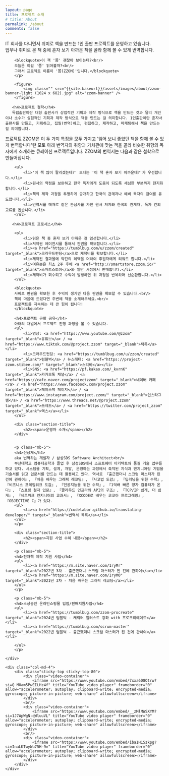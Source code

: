 ```yaml
---
layout: page
title: 프로젝트 소개
# title: About
permalink: /about
comments: false
---
```


<div class="row justify-content-between">
    <div class="col-md-8 pr-5">
        <p class="mb-5">
        IT 회사를 다니면서 취미로 책을 만드는 1인 출판 프로젝트를 운영하고 있습니다.<br/>
        업무나 취미로 본 책 중에 혼자 보기 아까운 책을 골라 함께 볼 수 있게 번역합니다.
        
        <blockquote>이 책 '쫌' 괜찮아 보이는데?<br/>
        오늘은 이걸 '쫌' 읽어볼까?<br/>
        그래서 프로젝트 이름이 '쫌(ZZOM)'입니다.</blockquote>
        </p>

        <figure>        
            <img class="" src="{{site.baseurl}}/assets/images/about/zzom-banner-light (1024 x 682).jpg" alt="zzom-banner" />
        </figure>        

       <h4>프로젝트 철학</h4>
       독립출판이란 대형 출판사가 상업적인 기획과 제작 방식으로 책을 만드는 것과 달리 개인이나 소수가 실험적인 기획과 제작 방식으로 책을 만드는 걸 의미합니다. 1인출판이란 혼자서 출판사를 만들고, 기획하고, 집필(번역)하고, 편집하고, 제작하고, 마케팅해서 책을 만드는 걸 의미합니다. 
프로젝트 ZZOM은 이 두 가지 특징을 모두 가지고 '읽어 보니 좋았던 책을 함께 볼 수 있게 번역합니다'란 모토 아래 번역자의 취향과 가치관에 맞는 책을 골라 비슷한 취향의 독자에게 소개하는 큐레이션 프로젝트입니다. ZZOM의 번역서는 다음과 같은 철학으로 만들어집니다.

        <ul>
            <li>'이 책 많이 팔리겠는데?' 보다는 '이 책 혼자 보기 아까운데?'가 우선합니다.</li>
            <li>원서의 약점을 보완하고 한국 독자에게 도움이 되도록 세심한 부분까지 현지화합니다.</li>
            <li>책의 제작 과정을 투명하게 공개하고 한국의 관계자나 예비 독자의 참여를 유도합니다.</li>
            <li>번역서를 매개로 같은 관심사를 가진 원서 저자와 한국의 관계자, 독자 간의 교류를 돕습니다.</li>
        </ul>

       <h4>프로젝트 프로세스</h4>

        <ol>
            <li>읽은 책 중 혼자 보기 아까운 걸 엄선합니다.</li>
            <li>저작권 에이전시를 통해서 판권을 확보합니다.</li>
            <li><a href="https://tumblbug.com/u/zzom/created" target="_blank">크라우드펀딩</a>으로 제작비를 확보합니다.</li>
            <li>제작된 결과물에 약간의 혜택을 더하여 후원자에게 리워드 합니다.</li>
            <li>여유분은 최소 2주 후에 <a href="http://smartstore.zzom.io/" target="_blank">스마트스토어</a>와 일반 서점에서 판매합니다.</li>
            <li>제작비가 회수되고 수익이 발생하면 위 과정을 반복하며 선순환합니다.</li>
        </ol>

        <blockquote>
        사비로 판권을 확보한 후 수익이 생기면 다음 판권을 확보할 수 있습니다.<br/>
        책이 마음에 드셨다면 주변에 책을 소개해주세요.<br/>
        프로젝트를 지속하는 데 큰 힘이 됩니다!
        </blockquote>

        <h4>프로젝트 근황 공유</h4>
        아래의 채널에서 프로젝트 진행 과정을 볼 수 있습니다.
        <ul>
            <li>영상: <a href="https://www.youtube.com/@zzom" target="_blank">유튜브</a> / <a href="https://www.tiktok.com/@project.zzom" target="_blank">틱톡</a></li>
            <li>크라우드펀딩: <a href="https://tumblbug.com/u/zzom/created" target="_blank">텀블벅</a> / 뉴스레터: <a href="https://project-zzom.stibee.com/" target="_blank">스티비</a></li>
            <li>SNS: <a href="https://pf.kakao.com/_kvrnK" target="_blank">카카오톡 채널</a> / <a href="https://cafe.naver.com/projectzzom" target="_blank">네이버 카페</a> / <a href="https://www.facebook.com/project.zzom" target="_blank">페이스북 페이지</a> / <a href="https://www.instagram.com/project.zzom/" target="_blank">인스타그램</a> / <a href="https://www.threads.net/@project.zzom" target="_blank">쓰레드</a> / <a href="https://twitter.com/project_zzom" target="_blank">엑스</a></li>
        </ul>

        <div class="section-title">
            <h2><span>운영자 소개</span></h2>
        </div>
        
        
        <p class="mb-5">
        <h4>신상재</h4> 
        aka 번역하는 개발자 / 삼성SDS Software Architect<br/>
        부산대학교 컴퓨터공학과 졸업 후 삼성SDS에서 소프트웨어 아키텍트와 품질 기술 업무를 하고 있다. 시스템을 기획, 설계, 개발, 운영하는 과정에서 축적된 지식과 엔지니어링 기법을 기술서를 읽고 입문서를 만드는 데 활용하고 있다. 역서로 『출근했더니 스크럼 마스터가 된 건에 관하여』, 『처음 배우는 그래픽 레코딩』, 『사고법 도감』, 『딥러닝을 위한 수학』, 『비즈니스 프레임워크 도감』, 『인공지능을 위한 수학』, 『1억배 빠른 양자 컴퓨터가 온다』, 『스프링 철저 입문』, 『클라우드 인프라와 API의 구조』, 『TCP/IP 쉽게, 더 쉽게』, 『네트워크 엔지니어의 교과서』, 『XCODE로 배우는 코코아 프로그래밍』, 『OBJECTIVE C』가 있다.
        <ul>
            <li><a href="https://codelabor.github.io/translating-developer/" target="_blank">번역서 목록</a></li>
        </ul>
        </p>

        <div class="section-title">
            <h2><span>지원 사업 수혜 내용</span></h2>
        </div>
        
        <p class="mb-5">
        <h4>전자책 제작 지원 사업</h4>
        <ul>
            <li><a href="https://m.site.naver.com/1ryMr" target="_blank">2022년 3차 - 출근했더니 스크럼 마스터가 된 건에 관하여</a></li>
            <li><a href="https://m.site.naver.com/1ryMO" target="_blank">2021년 3차 - 처음 배우는 그래픽 레코딩</a></li>
        </ul>
        </p>

        <p class="mb-5">
        <h4>소상공인 온라인쇼핑몰 입점/판매지원사업</h4>
        <ul>
            <li><a href="https://tumblbug.com/zzom-procreate" target="_blank">2024년 텀블벅 - 캐릭터 일러스트 강좌 with 프로크리에이트</a></li>
            <li><a href="https://tumblbug.com/scrum-master" target="_blank">2022년 텀블벅 - 출근했더니 스크럼 마스터가 된 건에 관하여</a></li>

        </ul>
        </p>

    </div>

    <div class="col-md-4">
        <div class="sticky-top sticky-top-80">
            <div class="video-container">
                <iframe src="https://www.youtube.com/embed/7xxa6D8Otrw?si=Q_MUam5PwEILHz4f" title="YouTube video player" frameborder="0" allow="accelerometer; autoplay; clipboard-write; encrypted-media; gyroscope; picture-in-picture; web-share" allowfullscreen></iframe>
            </div>
            <br/>
            <div class="video-container">
                <iframe src="https://www.youtube.com/embed/__zMlMWSXYM?si=1J7ApWgN-qWluuVL" title="YouTube video player" frameborder="0" allow="accelerometer; autoplay; clipboard-write; encrypted-media; gyroscope; picture-in-picture; web-share" allowfullscreen></iframe>
            </div>
            <br/>
            <div class="video-container">
                <iframe src="https://www.youtube.com/embed/ibaIH15zkpg?si=InaLKTwyWu75H-9v" title="YouTube video player" frameborder="0" allow="accelerometer; autoplay; clipboard-write; encrypted-media; gyroscope; picture-in-picture; web-share" allowfullscreen></iframe>
            </div>
        </div>
    </div>
</div>
